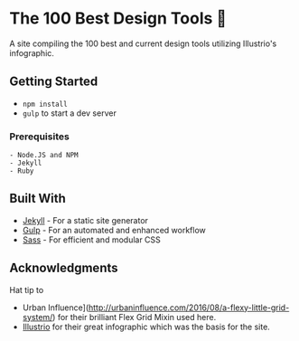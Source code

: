 # The 100 Best Design Tools 📏

A site compiling the 100 best and current design tools utilizing Illustrio's infographic.

## Getting Started

- `npm install`
- `gulp` to start a dev server

### Prerequisites

```
- Node.JS and NPM
- Jekyll
- Ruby
```

## Built With

* [Jekyll](https://jekyllrb.com/) - For a static site generator
* [Gulp](http://gulpjs.com/) - For an automated and enhanced workflow
* [Sass](http://sass-lang.com/) - For efficient and modular CSS



<!-- ## Authors

* **Billie Thompson** - *Initial work* - [PurpleBooth](https://github.com/PurpleBooth)

See also the list of [contributors](https://github.com/your/project/contributors) who participated in this project.

## License

This project is licensed under the MIT License - see the [LICENSE.md](LICENSE.md) file for details -->

## Acknowledgments

Hat tip to
*  Urban Influence](http://urbaninfluence.com/2016/08/a-flexy-little-grid-system/) for their brilliant Flex Grid Mixin used here.
* [Illustrio](https://illustrio.com/) for their great infographic which was the basis for the site.
    
